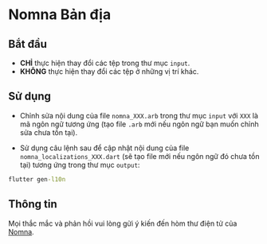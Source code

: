 # Nomna Bản địa

## Bắt đầu
- **CHỈ** thực hiện thay đổi các tệp trong thư mục `input`. 
- **KHÔNG** thực hiện thay đổi các tệp ở những vị trí khác.

## Sử dụng
- Chỉnh sửa nội dung của file `nomna_XXX.arb` trong thư mục `input` với `XXX` là mã ngôn ngữ tương ứng (tạo file `.arb` mới nếu ngôn ngữ bạn muốn chỉnh sửa chưa tồn tại).

- Sử dụng câu lệnh sau để cập nhật nội dung của file `nomna_localizations_XXX.dart` (sẽ tạo file mới nếu ngôn ngữ đó chưa tồn tại) tương ứng trong thư mục `output`:
```cmd
flutter gen-l10n
```

## Thông tin
Mọi thắc mắc và phản hồi vui lòng gửi ý kiến đến hòm thư điện tử của [Nomna](nomna.zitherharp@gmail.com).
